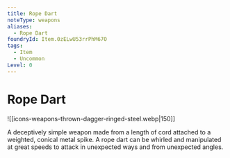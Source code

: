 ```yaml
---
title: Rope Dart
noteType: weapons
aliases:
  - Rope Dart
foundryId: Item.0zELwU53rrPhM67O
tags:
  - Item
  - Uncommon
Level: 0
---
```


# Rope Dart
![[icons-weapons-thrown-dagger-ringed-steel.webp|150]]

A deceptively simple weapon made from a length of cord attached to a weighted, conical metal spike. A rope dart can be whirled and manipulated at great speeds to attack in unexpected ways and from unexpected angles.
